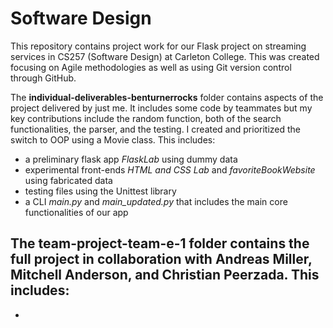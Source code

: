 # Software Design
This repository contains project work for our Flask project on streaming services in CS257 (Software Design) at Carleton College. This was created focusing on Agile methodologies as well as using Git version control through GitHub.

The **individual-deliverables-benturnerrocks** folder contains aspects of the project delivered by just me. It includes some code by teammates but my key contributions include the random function, both of the search functionalities, the parser, and the testing. I created and prioritized the switch to OOP using a Movie class. This includes:
  - a preliminary flask app *FlaskLab* using dummy data
  - experimental front-ends *HTML and CSS Lab* and *favoriteBookWebsite* using fabricated data
  - testing files using the Unittest library
  - a CLI *main.py* and *main_updated.py* that includes the main core functionalities of our app

The **team-project-team-e-1** folder contains the full project in collaboration with Andreas Miller, Mitchell Anderson, and Christian Peerzada. This includes:
  -
  -


